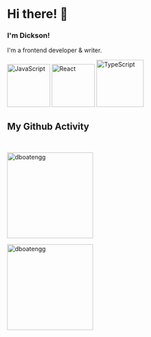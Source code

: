 # Hi there! 👋

### I'm Dickson!
I'm a frontend developer & writer.
<br>

<p>
  <img src="https://media3.giphy.com/media/ln7z2eWriiQAllfVcn/200w.webp" width="100" title="JavaScript"/>
  <img src="https://i.giphy.com/media/eNAsjO55tPbgaor7ma/200w.webp" width="100" title="React"/>
  <img src="https://i.giphy.com/media/Ri2TUcKlaOcaDBxFpY/200.webp" width="110" title="TypeScript"/>
</p>

## My Github Activity
<br>

<p align="left" >
<!--   <img src="https://github-readme-stats.vercel.app/api/top-langs?username=dboatengg&show_icons=true&locale=en&layout=compact&theme=tokyonight" alt="dboatengg" height=200 /> &nbsp;  -->
  <img src="https://github-readme-stats.vercel.app/api?username=dboatengg&show_icons=true&locale=en&theme=tokyonight" alt="dboatengg" height=200 />
</p>

<p align="left" ><img src="https://github-readme-streak-stats.herokuapp.com/?user=dboatengg&&theme=tokyonight" alt="dboatengg" height=200 /></p>

